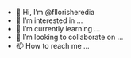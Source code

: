 - 👋 Hi, I’m @fllorisheredia
- 👀 I’m interested in ...
- 🌱 I’m currently learning ...
- 💞️ I’m looking to collaborate on ...
- 📫 How to reach me ...

<!---
fllorisheredia/fllorisheredia is a ✨ special ✨ repository because its `README.md` (this file) appears on your GitHub profile.
You can click the Preview link to take a look at your changes.
--->

